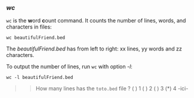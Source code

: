 ### *wc*

`wc` is the **w**ord **c**ount command. 
It counts the number of lines, words, and characters in files:

`wc beautifulFriend.bed`

The _beautifulFriend.bed_ has from left to right: xx lines, yy words and zz characters.

To output the number of lines, run `wc` with option _-l_:

`wc -l beautifulFriend.bed`

>>How many lines has the `toto.bed` file ?
( ) 1
( ) 2
( ) 3
(*) 4 -ici-
